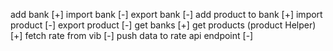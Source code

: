 add bank [+]
import bank [-]
export bank [-]
add product to bank [+]
import product [-]
export product [-]
get banks [+]
get products (product Helper) [+]
fetch rate from vib [-]
push data to rate api endpoint [-]